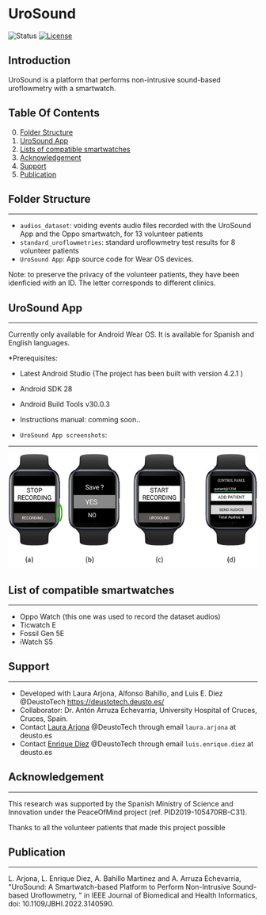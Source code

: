 
# UroSound #

![Status](https://img.shields.io/badge/Version-Experimental-brightgreen.svg)
[![License](https://img.shields.io/badge/License-Apache%202.0-blue.svg)](https://opensource.org/licenses/Apache-2.0)

Introduction
------------
UroSound is a platform that performs non-intrusive sound-based uroflowmetry with a smartwatch.


## Table Of Contents ##

0. [Folder Structure](##Folder%20Structure)
1. [UroSound App](##UroSound%20App)
2. [Lists of compatible smartwatches](#List%20of%20compatible%20smartwatches)
3. [Acknowledgement](#acknowledgement)
4. [Support](#support)
5. [Publication](#publication)

##  Folder Structure ## 
-------------
- `audios_dataset`: voiding events audio files recorded with the UroSound App and the Oppo smartwatch, for 13 volunteer patients
- `standard_uroflowmetries`: standard uroflowmetry test results for 8 volunteer patients
- `UroSound App`: App source code for Wear OS devices.

Note: to preserve the privacy of the volunteer patients, they have been idenficied with an ID. The letter corresponds to different clinics.



## UroSound App ##
--------------
Currently only available for Android Wear OS. It is available for Spanish and English languages.

*Prerequisites:

- Latest Android Studio (The project has been built with version 4.2.1 )
- Android SDK 28
- Android Build Tools v30.0.3
- Instructions manual: comming soon..

- `UroSound App screenshots`:
--------------
![UroSound GUI](images/UrosoundGUI_english.png?raw=true "Title")


## List of compatible  smartwatches ##
--------------
- Oppo Watch (this one was used to record the dataset audios)
- Ticwatch E
- Fossil Gen 5E
- iWatch S5

## Support ##
--------------
- Developed with Laura Arjona, Alfonso Bahillo, and Luis E. Diez @DeustoTech https://deustotech.deusto.es/
- Collaborator: Dr. Antón Arruza Echevarria, University Hospital of Cruces, Cruces, Spain.
- Contact [Laura Arjona](https://www.linkedin.com/in/laura-arjona-3b687534/?locale=en_US) @DeustoTech through email `laura.arjona` at deusto.es
- Contact [Enrique Diez](https://deustotech.deusto.es/member/luis-enrique-diez/) @DeustoTech through email `luis.enrique.diez` at deusto.es


## Acknowledgement ##
--------------
This research was supported by the Spanish Ministry of Science and Innovation under the PeaceOfMind project (ref. PID2019-105470RB-C31).

Thanks to all the volunteer patients that made this project possible


## Publication ##
--------------
L. Arjona, L. Enrique Diez, A. Bahillo Martinez and A. Arruza Echevarria, 
"UroSound: A Smartwatch-based Platform to Perform Non-Intrusive Sound-based Uroflowmetry,
" in IEEE Journal of Biomedical and Health Informatics, doi: 10.1109/JBHI.2022.3140590.